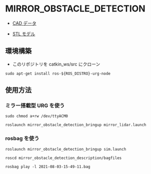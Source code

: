 # MIRROR_OBSTACLE_DETECTION

- [CAD データ](https://workbench.grabcad.com/workbench/projects/gcxSH3HJgjFLzhEdpCU-hRgii7pXtuxlk3E0U46gWIwDdF#/space/gcip-oxmde-EwvW47NdzGdO0WVoQtpcRMA1btDJiVZNaXg)

- [STL モデル](https://github.com/maHidaka/mirror_obstacle_detection/blob/b723508b7b0683b292ef337a1da8b8ce57669b37/models/%E3%83%9F%E3%83%A9%E3%83%BC%E6%90%AD%E8%BC%89%E5%9E%8BURG.stl)

## 環境構築

- このリポジトリを catkin_ws/src にクローン

```
sudo apt-get install ros-${ROS_DISTRO}-urg-node

```

## 使用方法

### ミラー搭載型 URG を使う

```
sudo chmod a+rw /dev/ttyACM0
```

```
roslaunch mirror_obstacle_detection_bringup mirror_lidar.launch
```

### rosbag を使う

```
roslaunch mirror_obstacle_detection_bringup sim.launch
```

```
roscd mirror_obstacle_detection_description/bagfiles
```

```
rosbag play -l 2021-08-03-15-49-11.bag
```
